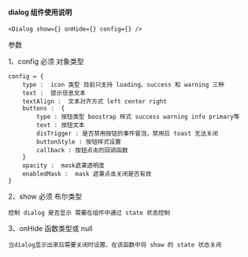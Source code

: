 #### dialog 组件使用说明

    <Dialog show={} onHide={} config={} />

参数

1、config 必须 对象类型

    config = {
        type :  icon 类型 目前只支持 loading、success 和 warning 三种
        text :  提示信息文本
        textAlign :  文本对齐方式 left center right
        buttons :  {
            type : 按钮类型 boostrap 样式 success warning info primary等
            text : 按钮文本
            disTrigger : 是否禁用按钮的事件冒泡，禁用后 toast 无法关闭
            buttonStyle : 按钮样式设置
            callback : 按钮点击的回调函数
        }
        opacity :  mask遮罩透明度
        enabledMask :  mask 遮罩点击关闭是否有效
    }

2、show 必须 布尔类型

    控制 dialog 是否显示 需要在组件中通过 state 状态控制

3、onHide 函数类型或 null

    当dialog显示出来后需要关闭时设置，在该函数中将 show 的 state 状态关闭
